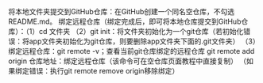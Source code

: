 将本地文件夹提交到GitHub仓库：在GitHub创建一个同名空仓库，不勾选README.md。
绑定远程仓库（绑定完成后，即可将本地仓库提交到GitHub仓库）：（1）cd 文件夹
（2）git init：将文件夹初始化为一个git仓库（若初始化错误：将app文件夹初始化为git仓库，则要删除app文件夹下面的.git文件夹）
（3）绑定远程仓库：git remote -v；查看当前git仓库绑定的远程仓库
git remote add origin 仓库地址：绑定远程仓库（该命令可在空仓库页面教程中直接复制）
（如果绑定错误：执行git remote remove origin移除绑定）